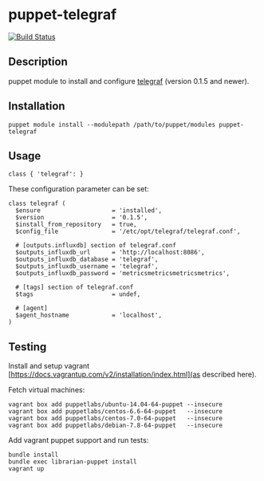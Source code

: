 # puppet-telegraf

[![Build Status](https://travis-ci.org/rplessl/puppet-telegraf.png)](https://travis-ci.org/rplessl/puppet-telegraf)

## Description

puppet module to install and configure [telegraf](https://github.com/influxdb/telegraf) (version 0.1.5 and newer).

## Installation

`puppet module install --modulepath /path/to/puppet/modules puppet-telegraf`

## Usage

`class { 'telegraf': }`

These configuration parameter can be set:
```
class telegraf (
  $ensure                    = 'installed',
  $version                   = '0.1.5',
  $install_from_repository   = true,
  $config_file               = '/etc/opt/telegraf/telegraf.conf',

  # [outputs.influxdb] section of telegraf.conf
  $outputs_influxdb_url      = 'http://localhost:8086',
  $outputs_influxdb_database = 'telegraf',
  $outputs_influxdb_username = 'telegraf',
  $outputs_influxdb_password = 'metricsmetricsmetricsmetrics',

  # [tags] section of telegraf.conf
  $tags                      = undef,

  # [agent]
  $agent_hostname            = 'localhost',
)
```

## Testing

Install and setup vagrant [https://docs.vagrantup.com/v2/installation/index.html](as described here).

Fetch virtual machines:
```ShellSession
vagrant box add puppetlabs/ubuntu-14.04-64-puppet --insecure
vagrant box add puppetlabs/centos-6.6-64-puppet   --insecure
vagrant box add puppetlabs/centos-7.0-64-puppet   --insecure
vagrant box add puppetlabs/debian-7.8-64-puppet   --insecure
```

Add vagrant puppet support and run tests:
```ShellSession
bundle install
bundle exec librarian-puppet install
vagrant up
```
